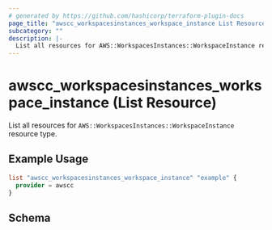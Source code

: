 ```yaml
---
# generated by https://github.com/hashicorp/terraform-plugin-docs
page_title: "awscc_workspacesinstances_workspace_instance List Resource - terraform-provider-awscc"
subcategory: ""
description: |-
  List all resources for AWS::WorkspacesInstances::WorkspaceInstance resource type.
---
```


# awscc_workspacesinstances_workspace_instance (List Resource)

List all resources for `AWS::WorkspacesInstances::WorkspaceInstance` resource type.

## Example Usage

```terraform
list "awscc_workspacesinstances_workspace_instance" "example" {
  provider = awscc
}
```

<!-- schema generated by tfplugindocs -->
## Schema
